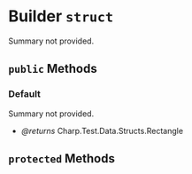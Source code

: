 # Builder `struct`

Summary not provided.



## `public` Methods

### Default

Summary not provided.

- *@returns* Charp.Test.Data.Structs.Rectangle

## `protected` Methods